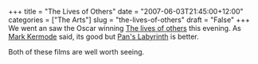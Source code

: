 +++
title = "The Lives of Others"
date = "2007-06-03T21:45:00+12:00"
categories = ["The Arts"]
slug = "the-lives-of-others"
draft = "False"
+++
We went an saw the Oscar winning [The lives of
others](https://www.imdb.com/title/tt0405094/) this evening. As [Mark
Kermode](https://en.wikipedia.org/wiki/Mark_Kermode) said, its good but
[Pan's Labyrinth](https://www.imdb.com/title/tt0457430/) is better.

Both of these films are well worth seeing.

